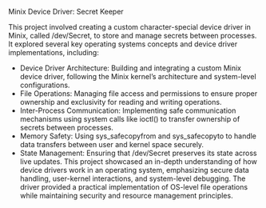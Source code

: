 Minix Device Driver: Secret Keeper

This project involved creating a custom character-special device driver in Minix, called /dev/Secret, to  store and manage secrets between processes. It explored several key operating systems concepts and device driver implementations, including:
- Device Driver Architecture: Building and integrating a custom Minix device driver, following the Minix kernel’s architecture and system-level configurations.
- File Operations: Managing file access and permissions to ensure proper ownership and exclusivity for reading and writing operations.
- Inter-Process Communication: Implementing safe communication mechanisms using system calls like ioctl() to transfer ownership of secrets between processes.
- Memory Safety: Using sys_safecopyfrom and sys_safecopyto to handle data transfers between user and kernel space securely.
- State Management: Ensuring that /dev/Secret preserves its state across live updates.
This project showcased an in-depth understanding of how device drivers work in an operating system, emphasizing secure data handling, user-kernel interactions, and system-level debugging. The driver provided a practical implementation of OS-level file operations while maintaining security and resource management principles.
